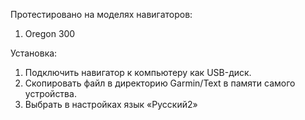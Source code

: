 Протестировано на моделях навигаторов:

1. Oregon 300

Установка:

1. Подключить навигатор к компьютеру как USB-диск.
2. Скопировать файл в директорию Garmin/Text в памяти самого устройства.
3. Выбрать в настройках язык «Русский2»